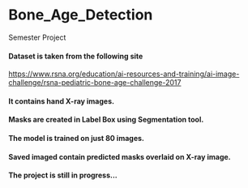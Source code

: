 # Bone_Age_Detection
Semester Project

#### Dataset is taken from the following site
https://www.rsna.org/education/ai-resources-and-training/ai-image-challenge/rsna-pediatric-bone-age-challenge-2017
#### It contains hand X-ray images.
#### Masks are created in Label Box using Segmentation tool.
#### The model is trained on just 80 images.
#### Saved imaged contain predicted masks overlaid on X-ray image.
#### The project is still in progress...
